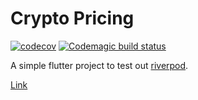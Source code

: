 # Crypto Pricing

[![codecov](https://codecov.io/gh/RemeJuan/crypto_pricing/branch/master/graph/badge.svg)](https://codecov.io/gh/RemeJuan/crypto_pricing)
[![Codemagic build status](https://api.codemagic.io/apps/608948d394535b1d269816a6/608948d394535b1d269816a5/status_badge.svg)](https://codemagic.io/apps/608948d394535b1d269816a6/608948d394535b1d269816a5/latest_build)

A simple flutter project to test out [riverpod](https://pub.dev/packages/riverpod).

[Link](https://crypto_pricing.codemagic.io)


